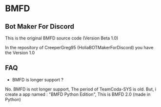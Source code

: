 # BMFD
## Bot Maker For Discord

This is the original BMFD source code (Version Beta 1.0)

In the repository of CreeperGreg95 (HoliaBOTMakerForDiscord) you have the Version 1.0

## FAQ
- BMFD is longer support ?

No. BMFD is not longer support, The period of TeamCoda-SYS is old. But, i create a app named : "BMFD Python Edition", This is BMFD 2.0 (made in Python)
